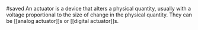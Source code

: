 #saved
An actuator is a device that alters a physical quantity, usually with a voltage proportional to the size of change in the physical quantity. They can be [[analog actuator]]s or [[digital actuator]]s.
